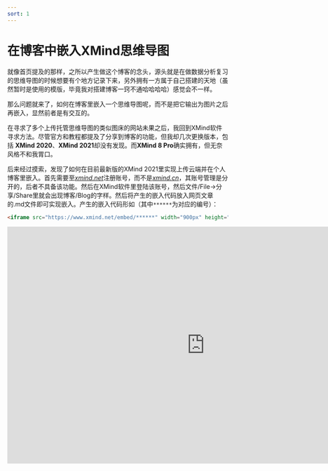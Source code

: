 ```yaml
---
sort: 1
---
```



# 在博客中嵌入XMind思维导图

就像首页提及的那样，之所以产生做这个博客的念头，源头就是在做数据分析复习的思维导图的时候想要有个地方记录下来，另外拥有一方属于自己搭建的天地（虽然暂时是使用的模版，毕竟我对搭建博客一窍不通哈哈哈哈）感觉会不一样。

那么问题就来了，如何在博客里嵌入一个思维导图呢，而不是把它输出为图片之后再嵌入，显然前者是有交互的。

在寻求了多个上传托管思维导图的类似图床的网站未果之后，我回到XMind软件寻求方法。尽管官方和教程都提及了分享到博客的功能，但我却几次更换版本，包括 **XMind 2020**、**XMind 2021**却没有发现。而**XMind 8 Pro**确实拥有，但无奈风格不和我胃口。

后来经过摸索，发现了如何在目前最新版的XMind 2021里实现上传云端并在个人博客里嵌入。首先需要至[*xmind.net*](https://www.xmind.net/)注册账号，而不是[*xmind.cn*](https://www.xmind.cn/)，其账号管理是分开的，后者不具备该功能。然后在XMind软件里登陆该账号，然后文件/File->分享/Share里就会出现博客/Blog的字样。然后将产生的嵌入代码放入网页文章的.md文件即可实现嵌入。产生的嵌入代码形如（其中`******`为对应的编号）：

```html
<iframe src="https://www.xmind.net/embed/******" width="900px" height="540px" frameborder="0" scrolling="no"></iframe>
```

<iframe src="https://www.xmind.net/embed/iR7YAt" width="900px" height="540px" frameborder="0" scrolling="no"></iframe>